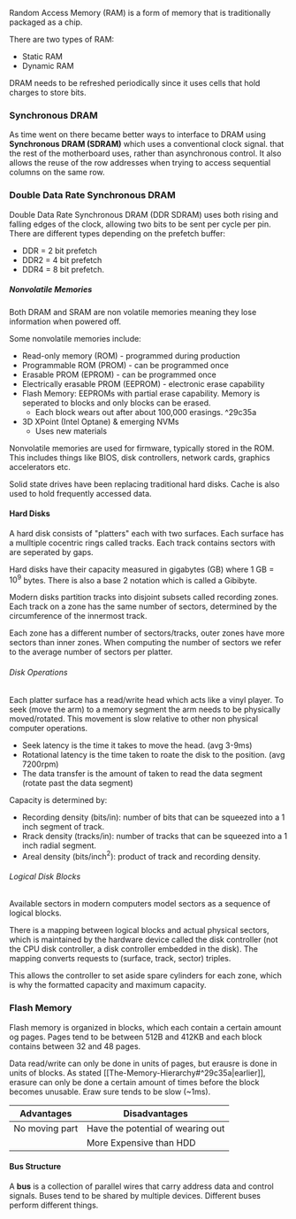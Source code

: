 Random Access Memory (RAM) is a form of memory that is traditionally packaged as a chip.

There are two types of RAM:
* Static RAM 
* Dynamic RAM

DRAM needs to be refreshed periodically since it uses cells that hold charges to store bits.

### Synchronous DRAM

As time went on there became better ways to interface to DRAM using **Synchronous DRAM (SDRAM)** which uses a conventional clock signal. that the rest of the motherboard uses, rather than asynchronous control. It also allows the reuse of the row addresses when trying to access sequential columns on the same row.

### Double Data Rate Synchronous DRAM 

Double Data Rate Synchronous DRAM (DDR SDRAM) uses both rising and falling edges of the clock, allowing two bits to be sent per cycle per pin. There are different types depending on the prefetch buffer:
* DDR = 2 bit prefetch
* DDR2 = 4 bit prefetch
* DDR4 = 8 bit prefetch.

##### Nonvolatile Memories

Both DRAM and SRAM are non volatile memories meaning they lose information when powered off.

Some nonvolatile memories include:
* Read-only memory (ROM) - programmed during production
* Programmable ROM (PROM) - can be programmed once
* Erasable PROM (EPROM) - can be programmed once
* Electrically erasable PROM (EEPROM) - electronic erase capability
* Flash Memory: EEPROMs with partial erase capability. Memory is seperated to blocks and only blocks can be erased. 
	* Each block wears out after about 100,000 erasings. ^29c35a
* 3D XPoint (Intel Optane) & emerging NVMs
	* Uses new materials

Nonvolatile memories are used for firmware, typically stored in the ROM. This includes things like BIOS, disk controllers, network cards, graphics accelerators etc. 

Solid state drives have been replacing traditional hard disks. Cache is also used to hold frequently accessed data.

#### Hard Disks

A hard disk consists of "platters" each with two surfaces. Each surface has a mulltiple cocentric rings called tracks. Each track contains sectors with are seperated by gaps.

Hard disks have their capacity measured in  gigabytes (GB) where 1 GB = $10^9$ bytes. There is also a base 2 notation which is called a Gibibyte.

Modern disks partition tracks into disjoint subsets called recording zones. Each track on a zone has the same number of sectors, determined by the circumference of the innermost track.

Each zone has a different number of sectors/tracks, outer zones have more sectors than inner zones. When computing the number of sectors we refer to the average number of sectors per platter.

###### Disk Operations

Each platter surface has a read/write head which acts like a vinyl player. To seek (move the arm) to a memory segment the arm needs to be physically moved/rotated. This movement is slow relative to other non physical computer operations. 

* Seek latency is the time it takes to move the head.  (avg 3-9ms)
* Rotational latency is the time taken to roate the disk to the position. (avg 7200rpm)
* The data transfer is the amount of taken to read the data segment (rotate past the data segment)

Capacity is determined by:
* Recording density (bits/in): number of bits that can be squeezed into a 1 inch segment of track.
* Rrack density (tracks/in): number of tracks that can be squeezed into a 1 inch radial segment.
* Areal density (bits/inch$^2$): product of track and recording density.

###### Logical Disk Blocks

Available sectors in modern computers model sectors as a sequence of logical blocks. 

There is a mapping between logical blocks and actual physical sectors, which is maintained by the hardware device called the disk controller (not the CPU disk controller, a disk controller embedded in the disk). The mapping converts requests to (surface, track, sector) triples.

This allows the controller to set aside spare cylinders for each zone, which is why the formatted capacity and maximum capacity.

### Flash Memory

Flash memory is organized in blocks, which each contain a certain amount og pages. Pages tend to be between 512B and 412KB and each block contains between 32 and 48 pages. 

Data read/write can only be done in units of pages, but erausre is done in units of blocks. As stated [[The-Memory-Hierarchy#^29c35a|earlier]], erasure can only be done a certain amount of times before the block becomes unusable. Eraw sure tends to be slow (~1ms).

| Advantages     | Disadvantages                     |
| -------------- | --------------------------------- |
| No moving part | Have the potential of wearing out |
|                | More Expensive than HDD                                  |

#### Bus Structure

A **bus** is a collection of parallel wires that carry address data and control signals. Buses tend to be shared by multiple devices. Different buses perform different things.
